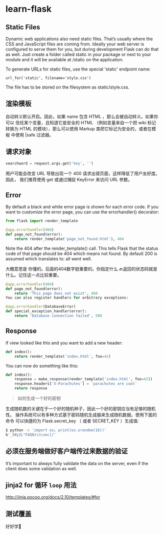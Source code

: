 # learn-flask

## Static Files

Dynamic web applications also need static files. That’s usually where the CSS and JavaScript files are coming from. Ideally your web server is configured to serve them for you, but during development Flask can do that as well. Just create a folder called static in your package or next to your module and it will be available at /static on the application.

To generate URLs for static files, use the special 'static' endpoint name:

`url_for('static', filename='style.css')`

The file has to be stored on the filesystem as static/style.css.

## 渲染模板

自动转义默认开启。因此，如果 name 包含 HTML ，那么会被自动转义。如果你可以 信任某个变量，且知道它是安全的 HTML （例如变量来自一个把 wiki 标记转换为 HTML 的模块），那么可以使用 Markup 类把它标记为安全的，或者在模板 中使用 |safe 过滤器。

## 请求对象

```python
searchword = request.args.get('key', '')
```

用户可能会改变 URL 导致出现一个 400 请求出错页面，这样降低了用户友好度。因此， 我们推荐使用 get 或通过捕捉 KeyError 来访问 URL 参数。

## Error

By default a black and white error page is shown for each error code. If you want to customize the error page, you can use the errorhandler() decorator:

```python
from flask import render_template

@app.errorhandler(404)
def page_not_found(error):
    return render_template('page_not_found.html'), 404
```

Note the 404 after the render_template() call. This tells Flask that the status code of that page should be 404 which means not found. By default 200 is assumed which translates to: all went well.

大概意思是 你懂的。后面的404数字挺重要的。你指定什么 🔙返回的状态码就是什么。记住这一点比较重要。

```python
@app.errorhandler(404)
def page_not_found(error):
    return 'This page does not exist', 404
You can also register handlers for arbitrary exceptions:

@app.errorhandler(DatabaseError)
def special_exception_handler(error):
    return 'Database connection failed', 500
```

## Response

If view looked like this and you want to add a new header:

```python
def index():
    return render_template('index.html', foo=42)
```

You can now do something like this:

```python
def index():
    response = make_response(render_template('index.html', foo=42))
    response.headers['X-Parachutes'] = 'parachutes are cool'
    return response
```

> 如何生成一个好的密钥

生成随机数的关键在于一个好的随机种子，因此一个好的密钥应当有足够的随机性。 操作系统可以有多种方式基于密码随机生成器来生成随机数据。使用下面的命令 可以快捷的为 Flask.secret_key （ 或者 SECRET_KEY ）生成值:

```sh
$ python -c 'import os; print(os.urandom(16))'
b'_5#y2L"F4Q8z\n\xec]/'
```

## 必须在服务端做好客户端传过来数据的验证

It’s important to always fully validate the data on the server, even if the client does some validation as well.

## jinja2 for 循环 `loop` 用法

http://jinja.pocoo.org/docs/2.10/templates/#for

## 测试覆盖

好好学📖